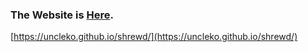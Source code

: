 ### The Website is [Here](https://uncleko.github.io/shrewd/).
[https://uncleko.github.io/shrewd/](https://uncleko.github.io/shrewd/)
